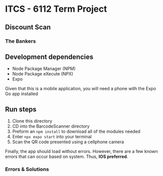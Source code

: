 # ITCS - 6112 Term Project

## Discount Scan

### The Bankers

## Development dependencies
- Node Package Manager (NPM)
- Node Package eXecute (NPX)
- Expo

Given that this is a mobile application, you will need a phone with the Expo Go app installed

## Run steps
1. Clone this directory
2. CD into the BarcodeScanner directory
3. Preform an ```npm install``` to download all of the modules needed
4. Enter ```npx expo start``` into your terminal
5. Scan the QR code presented using a cellphone camera

Finally, the app should load without errors. However, there are a few known errors that can occur based on system. Thus, **IOS preferred**.

### Errors & Solutions

